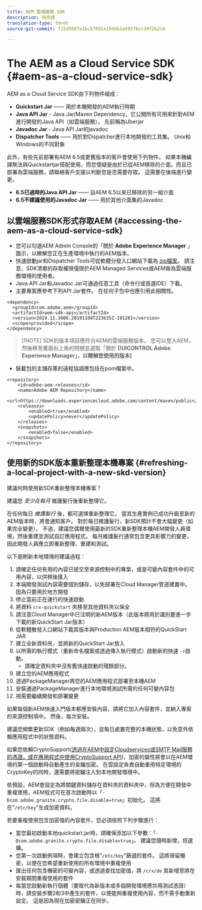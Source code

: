 ```yaml
---
title: AEM 雲端服務 SDK
description: 待完成
translation-type: tm+mt
source-git-commit: f15d5087a1bcb7691e159db1a595f6cc20f2b2c6

---
```



# The AEM as a Cloud Service SDK {#aem-as-a-cloud-service-sdk}

AEM as a Cloud Service SDK由下列物件組成：

* **Quickstart Jar** —— 用於本機開發的AEM執行時期
* **Java API Jar** - Java Jar/Maven Dependency，它公開所有可用來針對AEM進行開發的Java API（如雲端服務）。 先前稱為Uberjar
* **Javadoc Jar** - Java API Jar的javadoc
* **Dispatcher Tools** —— 用於對Dispatcher進行本地開發的工具集。 Unix和Windows的不同對象

此外，有些先前部署有AEM 6.5或更舊版本的客戶會使用下列物件。 如果本機編譯無法與Quickstartjar搭配使用，而您懷疑是由於已從AEM移除的介面，而且已部署為雲端服務，請聯絡客戶支援以判斷您是否需要存取。 這需要在後端進行變更。

* **6.5已過時的Java API Jar** —— 自AEM 6.5以來已移除的另一組介面
* **6.5不建議使用的Javadoc Jar** —— 用於其他介面集的Javadoc

## 以雲端服務SDK形式存取AEM {#accessing-the-aem-as-a-cloud-service-sdk}

* 您可以勾選AEM Admin Console的「關於 **Adobe Experience Manager** 」圖示，以瞭解您正在生產環境中執行的AEM版本。
* 快速啟動jar和Dispatcher Tools可從軟體分發入口網站下載為 [zip檔案](https://experience.adobe.com/#/downloads/content/software-distribution/en/aemcloud.html)。 請注意，SDK清單的存取權限僅限於AEM Managed Services或AEM做為雲端服務環境的使用者。
* Java API Jar和Javadoc Jar可通過任意工具（命令行或首選IDE）下載。
* 主要專案應參考下列API Jar套件。 在任何子包中也應引用此相關性。

```
<dependency>
  <groupId>com.adobe.aem</groupId>
  <artifactId>aem-sdk-api</artifactId>
  <version>2019.11.3006.20191108T223635Z-191201</version>
  <scope>provided</scope>
</dependency>
```

>[!NOTE] SDK的版本項目應符合AEM的雲端服務版本。 您可以登入AEM，然後移至畫面右上角的問號並選取「關於 **[!UICONTROL Adobe Experience Manager」，以瞭解您使用的版本]**

* 裝載包的主儲存庫的遠程協調應包括在pom檔案中。

```
<repository>
    <id>adobe-aem-releases</id>
    <name>Adobe AEM Repository</name>
    <url>https://downloads.experiencecloud.adobe.com/content/maven/public</url>
    <releases>
        <enabled>true</enabled>
        <updatePolicy>never</updatePolicy>
    </releases>
    <snapshots>
        <enabled>false</enabled>
    </snapshots>
</repository>
```

## 使用新的SDK版本重新整理本機專案 {#refreshing-a-local-project-with-a-new-skd-version}

建議何時使用新SDK重新整理本機專案？

建議您 *至少在每月* 維護髮行後重新整理它。

在任何每日 *維護髮行* 後，都可選擇重新整理它。 當其生產實例已成功升級至新的AEM版本時，將會通知客戶。 對於每日維護髮行，新SDK預計不會大幅變更（如果完全變更）。 不過，建議您偶爾使用最新的SDK重新整理本機AEM開發人員環境，然後重建並測試自訂應用程式。 每月維護髮行通常包含更具影響力的變更，因此開發人員應立即重新整理、重建和測試。

以下是刷新本地環境的建議過程：

1. 請確定任何有用的內容已提交至來源控制中的專案，或是可變內容套件中的可用內容，以供稍後匯入
1. 本端開發測試內容需要個別儲存，以免部署在Cloud Manager管道建置中。 因為只要用於地方開發
1. 停止當前正在運行的快速啟動
1. 將資料 `crx-quickstart` 夾移至其他資料夾以保全
1. 請注意Cloud Manager中已注明的新AEM版本（此版本將用於識別要進一步下載的新QuickStart Jar版本）
1. 從軟體散發入口網站下載其版本與Production AEM版本相符的QuickStart JAR
1. 建立全新資料夾，並將新的QuickStart Jar放入
1. 以所需的執行模式（重新命名檔案或透過傳入執行模式）啟動新的快速 `-r`啟動。
   * 請確定資料夾中沒有舊快速啟動的殘餘部分。
1. 建立您的AEM應用程式
1. 透過PackageManager將您的AEM應用程式部署至本機AEM
1. 安裝通過PackageManager進行本地環境測試所需的任何可變內容包
1. 視需要繼續開發和部署變更

如果每個新AEM快速入門版本都應安裝內容，請將它加入內容套件，並納入專案的來源控制項中。 然後，每次安裝。

建議您頻繁更新SDK（例如每週兩次），並每日處置完整的本機狀態，以免意外依賴應用程式中的狀態資料。

如果您依賴CryptoSupport([透過在AEM中設定Cloudservices或SMTP Mail服務的憑證，或在應用程式中使用CryptoSupport API](https://helpx.adobe.com/experience-manager/6-5/sites/developing/using/reference-materials/javadoc/com/adobe/granite/crypto/CryptoSupport.html))，加密的屬性將會以在AEM環境的第一個啟動時自動產生的金鑰加密。 在雲設定負責自動重用特定環境的CryptoKey的同時，還需要將密鑰注入到本地開發環境中。

依預設，AEM會設定為將關鍵資料儲存在資料夾的資料夾中，但為方便在開發中重複使用，AEM程式可在首次啟動時以「`-Dcom.adobe.granite.crypto.file.disable=true`」初始化。 這將在&quot;`/etc/key`&quot;生成加密資料。

若要重複使用包含加密值的內容套件，您必須依照下列步驟進行：

* 當您最初啟動本地quickstart.jar時，請確保添加以下參數：「`-Dcom.adobe.granite.crypto.file.disable=true`」。 建議您隨時新增，但選購。
* 您第一次啟動例項時，會建立包含根&quot;`/etc/key`&quot;篩選的套件。 這將保留機密，以便在您希望重新使用的所有環境中重複使用
* 匯出任何包含機密的可變內容，或透過查找加密值，將 `/crx/de` 其新增至將在安裝期間重複使用的套件
* 每當您啟動新執行個體（要取代為新版本或多個開發環境應共用測試憑證）時，請安裝步驟2和3中產生的套件，以便能夠重複使用內容，而不需手動重新設定。 這是因為現在加密密鑰正在同步。
